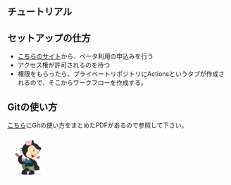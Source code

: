 チュートリアル
-----

## セットアップの仕方

 - [こちらのサイト](https://github.com/features/actions)から、ベータ利用の申込みを行う
 - アクセス権が許可されるのを待つ
 - 権限をもらったら、プライベートリポジトリにActionsというタブが作成されるので、そこからワークフローを作成する。

## Gitの使い方

[こちら](/git-cheat-sheet-education.pdf)にGitの使い方をまとめたPDFがあるので参照して下さい。

<img src="/hula_loop_octodex03.gif" width="100px">
